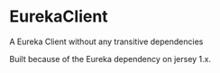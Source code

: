 # EurekaClient
A Eureka Client without any transitive dependencies  
  
Built because of the Eureka dependency on jersey 1.x.  
